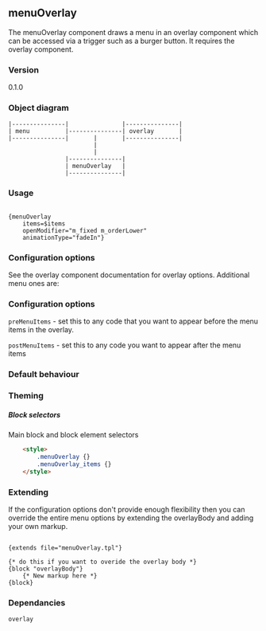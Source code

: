 ## menuOverlay
The menuOverlay component draws a menu in an overlay component which can be
accessed via a trigger such as a burger button.
It requires the overlay component.

### Version
0.1.0

### Object diagram

```
|---------------|               |---------------|
| menu          |---------------| overlay       |
|---------------|       |       |---------------|
                        |
                        |
                |---------------|
                | menuOverlay   |
                |---------------|
```

### Usage

```smarty example

{menuOverlay
    items=$items
    openModifier="m_fixed m_orderLower"
    animationType="fadeIn"}

```

### Configuration options

See the overlay component documentation for overlay options.
Additional menu ones are:

### Configuration options

```preMenuItems``` - set this to any code that you want to appear before the menu items in the overlay.

```postMenuItems``` - set this to any code you want to appear after the menu items


### Default behaviour

### Theming

##### Block selectors

Main block and block element selectors

```html
    <style>
    	.menuOverlay {}
        .menuOverlay_items {}
    </style>
```

### Extending

If the configuration options don't provide enough flexibility then you can override
the entire menu options by extending the overlayBody and adding your own markup.

```smarty

{extends file="menuOverlay.tpl"}

{* do this if you want to overide the overlay body *}
{block "overlayBody"}
    {* New markup here *}
{block}

```

### Dependancies

```
overlay
```
